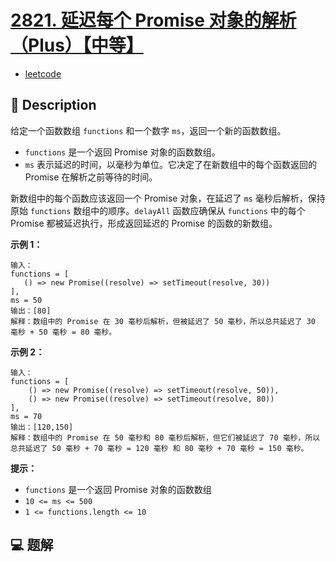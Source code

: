 # [2821. 延迟每个 Promise 对象的解析（Plus）【中等】](https://github.com/Tdahuyou/leetcode/tree/main/2821.%20%E5%BB%B6%E8%BF%9F%E6%AF%8F%E4%B8%AA%20Promise%20%E5%AF%B9%E8%B1%A1%E7%9A%84%E8%A7%A3%E6%9E%90%EF%BC%88Plus%EF%BC%89%E3%80%90%E4%B8%AD%E7%AD%89%E3%80%91)

- [leetcode](https://leetcode.cn/problems/delay-the-resolution-of-each-promise)

## 📝 Description

给定一个函数数组 `functions` 和一个数字 `ms`，返回一个新的函数数组。

- `functions` 是一个返回 Promise 对象的函数数组。
- `ms` 表示延迟的时间，以毫秒为单位。它决定了在新数组中的每个函数返回的 Promise 在解析之前等待的时间。

新数组中的每个函数应该返回一个 Promise 对象，在延迟了 `ms` 毫秒后解析，保持原始 `functions` 数组中的顺序。`delayAll` 函数应确保从 `functions` 中的每个 Promise 都被延迟执行，形成返回延迟的 Promise 的函数的新数组。

**示例 1：**
```
输入：
functions = [
   () => new Promise((resolve) => setTimeout(resolve, 30))
],
ms = 50
输出：[80]
解释：数组中的 Promise 在 30 毫秒后解析，但被延迟了 50 毫秒，所以总共延迟了 30 毫秒 + 50 毫秒 = 80 毫秒。
```
**示例 2：**
```
输入：
functions = [
    () => new Promise((resolve) => setTimeout(resolve, 50)),
    () => new Promise((resolve) => setTimeout(resolve, 80))
],
ms = 70
输出：[120,150]
解释：数组中的 Promise 在 50 毫秒和 80 毫秒后解析，但它们被延迟了 70 毫秒，所以总共延迟了 50 毫秒 + 70 毫秒 = 120 毫秒 和 80 毫秒 + 70 毫秒 = 150 毫秒。
```
**提示：**

- `functions` 是一个返回 Promise 对象的函数数组
- `10 <= ms <= 500`
- `1 <= functions.length <= 10`

## 💻 题解

```

```
